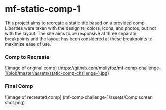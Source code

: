 # mf-static-comp-1

This project aims to recreate a static site based on a provided comp. Liberties were taken with the design re: colors, icons, and photos, but not with the layout. The site aims to be responsive at three separate breakpoints and the layout has been considered at these breakpoints to maximize ease of use.

### Comp to Recreate

![image of original comp]
(https://github.com/mollyfoz/mf-comp-challenge-1/blob/master/assets/static-comp-challenge-1.jpg)


### Final Comp
![image of recreated comp]
(mf-comp-challenge-1/assets/Comp screen shot.png)

